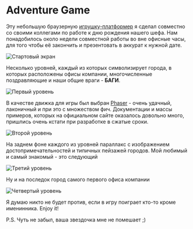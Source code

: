 # Adventure Game

Эту небольшую браузерную [игрушку-платформер](http://happybirthday.ukit.com/)
я сделал совместно со своими коллегами по работе к дню рождения нашего шефа. Нам
понадобилось около недели совместной работы во вне офисные часы, для того чтобы её
закончить и презентовать в аккурат к нужной дате.

![Стартовый экран](https://andreycrane.github.io/assets/img/projects/adventure_game.png "Стартовый экран игры")

Несколько уровней, каждый из которых символизирует города, в которых расположены
офисы компании, многочисленные поздравляющие и наши общие враги - **БАГИ**.

![Первый уровень](https://andreycrane.github.io/assets/img/projects/adventure_game_1.png "Первый уровень")

В качестве движка для игры был выбран [Phaser](https://phaser.io/) - очень
удачный, лаконичный и при это с множеством фич. Документации и массы примеров,
которых на официальном сайте оказалось довольно много, пришлись очень кстати при
разработке в сжатые сроки.

![Второй уровень](https://andreycrane.github.io/assets/img/projects/adventure_game_2.png "Второй уровень")

На заднем фоне каждого из уровней параллакс с изображением достопримечательностей
и типичных пейзажей городов. Мой любимый и самый знакомый - это следующий

![Третий уровень](https://andreycrane.github.io/assets/img/projects/adventure_game_3.png "Третий уровень")

Ну и на последок город самого первого офиса компании

![Четвертый уровень](https://andreycrane.github.io/assets/img/projects/adventure_game_4.png "Четвертый уровень")

Я думаю никто не будет против, если в игру поиграет кто-то кроме именинника. Enjoy it!

P.S. Чуть не забыл, ваша звездочка мне не помешает ;)
